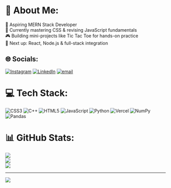 # 💫 About Me:
🔧 Aspiring MERN Stack Developer<br>🧠 Currently mastering CSS & revising JavaScript fundamentals<br>🎮 Building mini-projects like Tic Tac Toe for hands-on practice<br>🚀 Next up: React, Node.js & full-stack integration


## 🌐 Socials:
[![Instagram](https://img.shields.io/badge/Instagram-%23E4405F.svg?logo=Instagram&logoColor=white)](https://instagram.com/sartha.monga08) [![LinkedIn](https://img.shields.io/badge/LinkedIn-%230077B5.svg?logo=linkedin&logoColor=white)](https://www.linkedin.com/in/sarthakmonga/) [![email](https://img.shields.io/badge/Email-D14836?logo=gmail&logoColor=white)](mailto:sarthakm317@gmail.com) 

# 💻 Tech Stack:
![CSS3](https://img.shields.io/badge/css3-%231572B6.svg?style=for-the-badge&logo=css3&logoColor=white) ![C++](https://img.shields.io/badge/c++-%2300599C.svg?style=for-the-badge&logo=c%2B%2B&logoColor=white) ![HTML5](https://img.shields.io/badge/html5-%23E34F26.svg?style=for-the-badge&logo=html5&logoColor=white) ![JavaScript](https://img.shields.io/badge/javascript-%23323330.svg?style=for-the-badge&logo=javascript&logoColor=%23F7DF1E) ![Python](https://img.shields.io/badge/python-3670A0?style=for-the-badge&logo=python&logoColor=ffdd54) ![Vercel](https://img.shields.io/badge/vercel-%23000000.svg?style=for-the-badge&logo=vercel&logoColor=white) ![NumPy](https://img.shields.io/badge/numpy-%23013243.svg?style=for-the-badge&logo=numpy&logoColor=white) ![Pandas](https://img.shields.io/badge/pandas-%23150458.svg?style=for-the-badge&logo=pandas&logoColor=white)
# 📊 GitHub Stats:
![](https://github-readme-stats.vercel.app/api?username=Sarthak317&theme=dark&hide_border=false&include_all_commits=false&count_private=false)<br/>
![](https://nirzak-streak-stats.vercel.app/?user=Sarthak317&theme=dark&hide_border=false)<br/>
![](https://github-readme-stats.vercel.app/api/top-langs/?username=Sarthak317&theme=dark&hide_border=false&include_all_commits=false&count_private=false&layout=compact)

---
[![](https://visitcount.itsvg.in/api?id=Sarthak317&icon=0&color=0)](https://visitcount.itsvg.in)

<!-- Proudly created with GPRM ( https://gprm.itsvg.in ) -->
